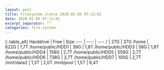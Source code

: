 ```yaml
---
layout: post
title: Filesystem status 2020-01-05 07:13:01
date: 2020-01-05 07:13:01
excerpt_separator: ""
categories: file-system
---
```

{:.table_alt}
Harddrive | Free | Size
:--- | ---: | ---:
/ | 27G | 37G
/home | 622G | 1,7T
/home/public/HDD1 | 39G | 1,8T
/home/public/HDD3 | 58G | 1,8T
/home/public/HDD4 | 158G | 2,7T
/home/public/HDD5 | 559G | 2,7T
/home/public/HDD6 | 738G | 2,7T
/home/public/HDD7 | 100G | 2,7T
/mnt/data2 | 1,3T | 2,0T
/mnt/pool | 1,5T | 6,4T
